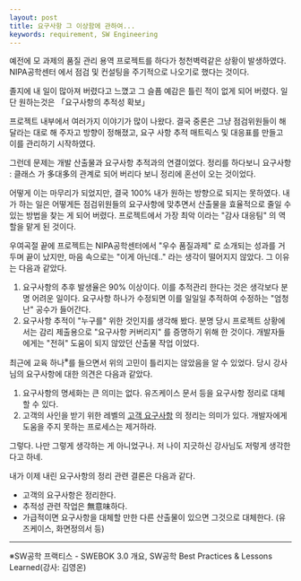 ```yaml
---
layout: post
title: 요구사항 그 이상함에 관하여... 
keywords: requirement, SW Engineering
---
```



예전에 모 과제의 품질 관리 용역 프로젝트를 하다가 청천벽력같은 상황이 발생하였다. 
NIPA공학센터 에서 점검 및 컨설팅을 주기적으로 나오기로 했다는 것이다. 

졸지에 내 일이 많아져 버렸다고 느꼈고 그 슬픔 예감은 틀린 적이 없게 되어 버렸다. 일단 원하는것은 
 「요구사항의 추적성 확보」

프로젝트 내부에서 여러가지 이야기가 많이 나왔다. 결국 중론은 그냥 점검위원들이 해 달라는 대로 해 주자고 방향이 정해졌고, 요구 사항 추적 매트릭스 및 대응표를 만들고 이를 관리하기 시작하였다. 

그런데 문제는 개발 산출물과 요구사항 추적과의 연결이었다. 정리를 하다보니 요구사항 : 클래스 가 多대多의 관계로 되어 버리다 보니 정리에 혼선이 오는 것이었다. 

어떻게 이는 마무리가 되었지만, 결국 100% 내가 원하는 방향으로 되지는 못하였다. 내가 하는 일은 어떻게든 점검위원들의 요구사항에 맞추면서 산출물을 효율적으로 줄일 수 있는 방법을 찾는 게 되어 버렸다. 프로젝트에서 가장 최악 이라는 "감사 대응팀" 의 역할을 맡게 된 것이다. 

우여곡절 끝에 프로젝트는 NIPA공학센터에서 "우수 품질과제" 로 소개되는 성과를 거두며 끝이 났지만, 마음 속으로는 "이게 아닌데.." 라는 생각이 떨어지지 않았다.  그 이유는 다음과 같았다. 

1. 요구사항의 추후 발생율은 90% 이상이다. 이를 추적관리 한다는 것은 생각보다 분명 어려운 일이다. 요구사항 하나가 수정되면 이를 일일일 추적하여 수정하는 "엄청난" 공수가 들어간다. 
1. 요구사항 추적이 "누구를" 위한 것인지를 생각해 봤다. 분명 당시 프로젝트 상황에서는 감리 제출용으로 "요구사항 커버리지" 를 증명하기 위해 한 것이다. 개발자들에게는 "전혀" 도움이 되지 않았던 산출물 작업 이었다. 

최근에 교육 하나<sup>※</sup>를 들으면서 위의 고민이 틀리지는 않았음을 알 수 있었다. 당시 강사님의 요구사항에 대한 의견은 다음과 같았다. 

1. 요구사항의 명세화는 큰 의미는 없다. 유즈케이스 문서 등을 요구사항 정리로 대체 할 수 있다. 
2. 고객의 사인을 받기 위한 레벨의 <u>고객 요구사항</u> 의 정리는 의미가 있다.  개발자에게 도움을 주지 못하는 프로세스는 제거하라. 

그렇다. 나만 그렇게 생각하는 게 아니었구나. 저 나이 지긋하신 강사님도 저렇게 생각한다고 하네. 

내가 이제 내린 요구사항의 정리 관련 결론은 다음과 같다. 

* 고객의 요구사항은 정리한다. 
* 추적성 관련 작업은 無意味하다.
* 가급적이면 요구사항을 대체할 만한 다른 산출물이 있으면 그것으로 대체한다. (유즈케이스, 화면정의서 등)

---

※SW공학 프랙티스 - SWEBOK 3.0 개요, SW공학 Best Practices & Lessons Learned(강사: 김영온)